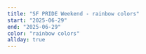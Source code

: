 ```yaml
---
title: "SF PRIDE Weekend - rainbow colors"
start: "2025-06-29"
end: "2025-06-29"
color: "rainbow colors"
allday: true
---
```


